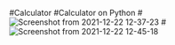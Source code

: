 #Calculator
#Calculator on Python
#![Screenshot from 2021-12-22 12-37-23](https://user-images.githubusercontent.com/87750291/147076399-1c29714c-a176-40c1-8144-d0d3b77e7407.png)
#![Screenshot from 2021-12-22 12-45-18](https://user-images.githubusercontent.com/87750291/147076430-d94c2699-c529-4313-a827-2b5410b4d695.png)
